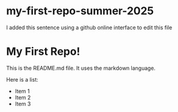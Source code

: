 # my-first-repo-summer-2025


I added this sentence using a github online interface to edit this file

# My First Repo!

This is the README.md file. It uses the markdown language.

Here is a list:

  + Item 1
  + Item 2
  + Item 3
